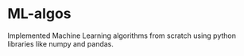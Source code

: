 # ML-algos
Implemented Machine Learning algorithms from scratch using python libraries like numpy and pandas.
